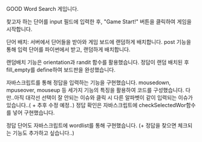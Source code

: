 GOOD Word Search 게입니다. 

찾고자 하는 단어를 input 필드에 입력한 후, "Game Start!" 버튼을 클릭하여 게임을 시작합니다.

단어 배치: 서버에서 단어들을 받아와 게임 보드에 랜덤하게 배치합니다.
post 기능을 통해 입력 단어를 파이썬에서 받고, 랜덤하게 배치합니다. 

랜덤배치 기능은 orientation과 randit 함수를 활용했습니다. 
정답이 랜덤 배치된 후 fill_empty를 define하여 보드판을 완성했습니다. 

자바스크립트를 통해 정답을 입력하는 기능을 구현했습니다.
mousedown, mpuseover, mouseup 등 세가지 기능의 특징을 활용하여 코드를 구성했습니다.
다만..아직 대각선 선택이 잘 안되는 이슈와 클릭 시 다른 알파벳이 같이 입력되는 이슈가 있습니다..( + 추후 수정 예정..)
정답 확인은 자바스크립트에 checkSelectedWor함수를 넣어 구현했습니다.

정답 단어도 자바스크립트에 wordlist를 통해 구현했습니다. (+ 정답을 찾으면 체크되는 기능도 추가하고 싶습니다..)
